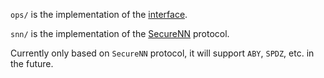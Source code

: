

`ops/` is the implementation of the [interface](../include/opsets.h).

`snn/` is the implementation of the [SecureNN](https://github.com/snwagh/securenn-public) protocol.

 Currently only based on `SecureNN` protocol, it will support `ABY`, `SPDZ`, etc. in the future.

